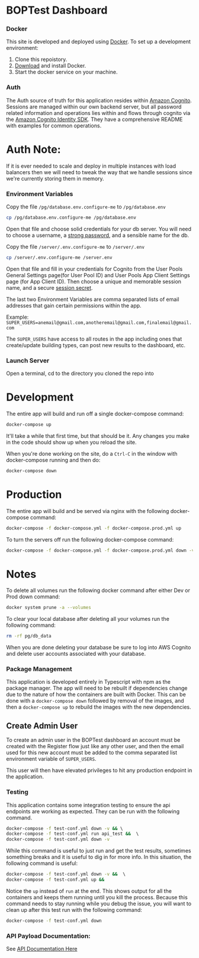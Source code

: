 # BOPTest Dashboard

### Docker

This site is developed and deployed using [Docker](https://www.docker.com/). To set up a development environment:

1. Clone this repoistory.
2. [Download](https://www.docker.com/products/overview) and install Docker.
3. Start the docker service on your machine.

### Auth

The Auth source of truth for this application resides within [Amazon Cognito](https://aws.amazon.com/cognito/). Sessions are managed within our own backend server, but all password related information and operations lies within and flows through cognito via the [Amazon Cognito Identity SDK](https://github.com/aws-amplify/amplify-js/tree/master/packages/amazon-cognito-identity-js). They have a comprehensive README with examples for common operations.

# Auth Note:

If it is ever needed to scale and deploy in multiple instances with load balancers then we will need to tweak the way that we handle sessions since we're currently storing them in memory.

### Environment Variables

Copy the file `/pg/database.env.configure-me` to `/pg/database.env`

```bash
cp /pg/database.env.configure-me /pg/database.env
```

Open that file and choose solid credentials for your db server.
You will need to choose a username, a [strong password](https://www.random.org/passwords/), and a sensible name for the db.

Copy the file `/server/.env.configure-me` to `/server/.env`

```bash
cp /server/.env.configure-me /server.env
```

Open that file and fill in your credentials for Cognito from the User Pools General Settings page(for User Pool ID) and User Pools App Client Settings page (for App Client ID). Then choose a unique and memorable session name, and a secure [session secret](https://randomkeygen.com/).

The last two Environment Variables are comma separated lists of email addresses that gain certain permissions within the app.

Example:
`SUPER_USERS=anemail@gmail.com,anotheremail@gmail.com,finalemail@gmail.com`

The `SUPER_USERS` have access to all routes in the app including ones that create/update building types, can post new results to the dashboard, etc.

### Launch Server

Open a terminal, cd to the directory you cloned the repo into

# Development

The entire app will build and run off a single docker-compose command:

```bash
docker-compose up
```

It'll take a while that first time, but that should be it. Any changes you make in the code should show up when you reload the site.

When you're done working on the site, do a `Ctrl-C` in the window with docker-compose running and then do:

```bash
docker-compose down
```

# Production

The entire app will build and be served via nginx with the following docker-compose command:

```bash
docker-compose -f docker-compose.yml -f docker-compose.prod.yml up
```

To turn the servers off run the following docker-compose command:

```bash
docker-compose -f docker-compose.yml -f docker-compose.prod.yml down -v
```

# Notes

To delete all volumes run the following docker command after either Dev or Prod down command:

```bash
docker system prune -a --volumes
```

To clear your local database after deleting all your volumes run the following command:

```bash
rm -rf pg/db_data
```

When you are done deleting your database be sure to log into AWS Cognito and delete user accounts associated with your database.

### Package Management

This application is developed entirely in Typescript with npm as the package manager. The app will need to be rebuilt if dependencies change due to the nature of how the containers are built with Docker. This can be done with a `docker-compose down` followed by removal of the images, and then a `docker-compose up` to rebuild the images with the new dependencies.

## Create Admin User

To create an admin user in the BOPTest dashboard an account must be created with the Register flow just like any other user, and then the email used for this new account must be added to the comma separated list environment variable of `SUPER_USERS`.

This user will then have elevated privileges to hit any production endpoint in the application.

### Testing

This application contains some integration testing to ensure the api endpoints are working as expected. They can be run with the following command.

```bash
docker-compose -f test-conf.yml down -v && \ 
docker-compose -f test-conf.yml run api_test &&  \ 
docker-compose -f test-conf.yml down -v
```

While this command is useful to just run and get the test results, sometimes something breaks and it is useful to dig in for more info. In this situation, the following command is useful:

```bash
docker-compose -f test-conf.yml down -v &&  \ 
docker-compose -f test-conf.yml up && 
```

Notice the `up` instead of `run` at the end. This shows output for all the containers and keeps them running until you kill the process. Because this command needs to stay running while you debug the issue, you will want to clean up after this test run with the following command:

```bash
docker-compose -f test-conf.yml down
```

### API Payload Documentation:

See [API Documentation Here](./docs/api.md) 
